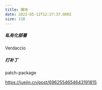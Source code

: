 ```yaml
---
title: 模块
date: 2022-05-12T12:27:37.000Z
size: 110
---
```

##### 私有化部署

Verdaccio

##### 打补丁

patch-package

https://juejin.cn/post/6962554654643191815


